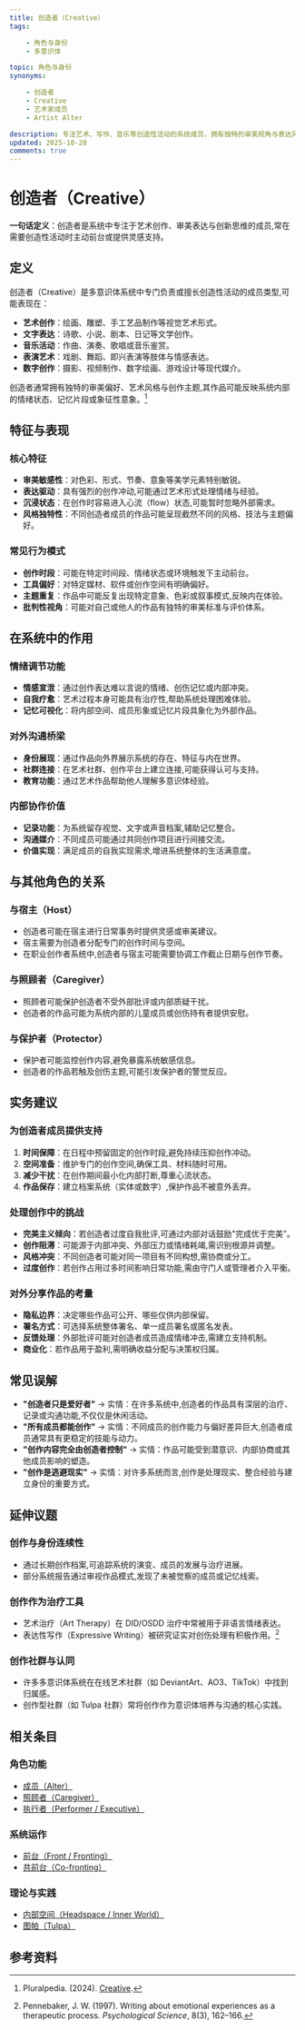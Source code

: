 ```yaml
---
title: 创造者（Creative）
tags:

    - 角色与身份
    - 多意识体

topic: 角色与身份
synonyms:

    - 创造者
    - Creative
    - 艺术家成员
    - Artist Alter

description: 专注艺术、写作、音乐等创造性活动的系统成员，拥有独特的审美视角与表达风格
updated: 2025-10-20
comments: true
---
```


# 创造者（Creative）

**一句话定义**：创造者是系统中专注于艺术创作、审美表达与创新思维的成员,常在需要创造性活动时主动前台或提供灵感支持。

## 定义

创造者（Creative）是多意识体系统中专门负责或擅长创造性活动的成员类型,可能表现在：

- **艺术创作**：绘画、雕塑、手工艺品制作等视觉艺术形式。
- **文字表达**：诗歌、小说、剧本、日记等文学创作。
- **音乐活动**：作曲、演奏、歌唱或音乐鉴赏。
- **表演艺术**：戏剧、舞蹈、即兴表演等肢体与情感表达。
- **数字创作**：摄影、视频制作、数字绘画、游戏设计等现代媒介。

创造者通常拥有独特的审美偏好、艺术风格与创作主题,其作品可能反映系统内部的情绪状态、记忆片段或象征性意象。[^pluralpedia-creative]

## 特征与表现

### 核心特征

- **审美敏感性**：对色彩、形式、节奏、意象等美学元素特别敏锐。
- **表达驱动**：具有强烈的创作冲动,可能通过艺术形式处理情绪与经验。
- **沉浸状态**：在创作时容易进入心流（flow）状态,可能暂时忽略外部需求。
- **风格独特性**：不同创造者成员的作品可能呈现截然不同的风格、技法与主题偏好。

### 常见行为模式

- **创作时段**：可能在特定时间段、情绪状态或环境触发下主动前台。
- **工具偏好**：对特定媒材、软件或创作空间有明确偏好。
- **主题重复**：作品中可能反复出现特定意象、色彩或叙事模式,反映内在体验。
- **批判性视角**：可能对自己或他人的作品有独特的审美标准与评价体系。

## 在系统中的作用

### 情绪调节功能

- **情感宣泄**：通过创作表达难以言说的情绪、创伤记忆或内部冲突。
- **自我疗愈**：艺术过程本身可能具有治疗性,帮助系统处理困难体验。
- **记忆可视化**：将内部空间、成员形象或记忆片段具象化为外部作品。

### 对外沟通桥梁

- **身份展现**：通过作品向外界展示系统的存在、特征与内在世界。
- **社群连接**：在艺术社群、创作平台上建立连接,可能获得认可与支持。
- **教育功能**：通过艺术作品帮助他人理解多意识体经验。

### 内部协作价值

- **记录功能**：为系统留存视觉、文字或声音档案,辅助记忆整合。
- **沟通媒介**：不同成员可能通过共同创作项目进行间接交流。
- **价值实现**：满足成员的自我实现需求,增进系统整体的生活满意度。

## 与其他角色的关系

### 与宿主（Host）

- 创造者可能在宿主进行日常事务时提供灵感或审美建议。
- 宿主需要为创造者分配专门的创作时间与空间。
- 在职业创作者系统中,创造者与宿主可能需要协调工作截止日期与创作节奏。

### 与照顾者（Caregiver）

- 照顾者可能保护创造者不受外部批评或内部质疑干扰。
- 创造者的作品可能为系统内部的儿童成员或创伤持有者提供安慰。

### 与保护者（Protector）

- 保护者可能监控创作内容,避免暴露系统敏感信息。
- 创造者的作品若触及创伤主题,可能引发保护者的警觉反应。

## 实务建议

### 为创造者成员提供支持

1. **时间保障**：在日程中预留固定的创作时段,避免持续压抑创作冲动。
2. **空间准备**：维护专门的创作空间,确保工具、材料随时可用。
3. **减少干扰**：在创作期间最小化内部打断,尊重心流状态。
4. **作品保存**：建立档案系统（实体或数字）,保护作品不被意外丢弃。

### 处理创作中的挑战

- **完美主义倾向**：若创造者过度自我批评,可通过内部对话鼓励"完成优于完美"。
- **创作阻滞**：可能源于内部冲突、外部压力或情绪耗竭,需识别根源并调整。
- **风格冲突**：不同创造者可能对同一项目有不同构想,需协商或分工。
- **过度创作**：若创作占用过多时间影响日常功能,需由守门人或管理者介入平衡。

### 对外分享作品的考量

- **隐私边界**：决定哪些作品可公开、哪些仅供内部保留。
- **署名方式**：可选择系统整体署名、单一成员署名或匿名发表。
- **反馈处理**：外部批评可能对创造者成员造成情绪冲击,需建立支持机制。
- **商业化**：若作品用于盈利,需明确收益分配与决策权归属。

## 常见误解

- **"创造者只是爱好者"** → 实情：在许多系统中,创造者的作品具有深层的治疗、记录或沟通功能,不仅仅是休闲活动。
- **"所有成员都能创作"** → 实情：不同成员的创作能力与偏好差异巨大,创造者成员通常具有更稳定的技能与动力。
- **"创作内容完全由创造者控制"** → 实情：作品可能受到潜意识、内部协商或其他成员影响的塑造。
- **"创作是逃避现实"** → 实情：对许多系统而言,创作是处理现实、整合经验与建立身份的重要方式。

## 延伸议题

### 创作与身份连续性

- 通过长期创作档案,可追踪系统的演变、成员的发展与治疗进展。
- 部分系统报告通过审视作品模式,发现了未被觉察的成员或记忆线索。

### 创作作为治疗工具

- 艺术治疗（Art Therapy）在 DID/OSDD 治疗中常被用于非语言情绪表达。
- 表达性写作（Expressive Writing）被研究证实对创伤处理有积极作用。[^pennebaker1997]

### 创作社群与认同

- 许多多意识体系统在在线艺术社群（如 DeviantArt、AO3、TikTok）中找到归属感。
- 创作型社群（如 Tulpa 社群）常将创作作为意识体培养与沟通的核心实践。

## 相关条目

### 角色功能

- [成员（Alter）](Alter.md)
- [照顾者（Caregiver）](Caregiver.md)
- [执行者（Performer / Executive）](Performer-Executive.md)

### 系统运作

- [前台（Front / Fronting）](Front-Fronting.md)
- [共前台（Co-fronting）](Co-Fronting.md)

### 理论与实践

- [内部空间（Headspace / Inner World）](Headspace-Inner-World.md)
- [图帕（Tulpa）](Tulpa.md)

## 参考资料

[^pluralpedia-creative]: Pluralpedia. (2024). [Creative](https://pluralpedia.org/w/Creative).
[^pennebaker1997]: Pennebaker, J. W. (1997). Writing about emotional experiences as a therapeutic process. *Psychological Science*, 8(3), 162–166.
